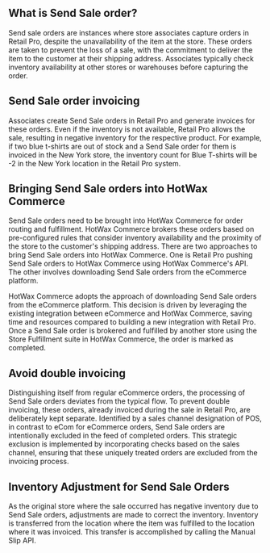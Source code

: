 

## What is Send Sale order?

Send sale orders are instances where store associates capture orders in Retail Pro, despite the unavailability of the item at the store. These orders are taken to prevent the loss of a sale, with the commitment to deliver the item to the customer at their shipping address. Associates typically check inventory availability at other stores or warehouses before capturing the order.

## Send Sale order invoicing

Associates create Send Sale orders in Retail Pro and generate invoices for these orders. Even if the inventory is not available, Retail Pro allows the sale, resulting in negative inventory for the respective product. For example, if two blue t-shirts are out of stock and a Send Sale order for them is invoiced in the New York store, the inventory count for Blue T-shirts will be -2 in the New York location in the Retail Pro system.

## Bringing Send Sale orders into HotWax Commerce

Send Sale orders need to be brought into HotWax Commerce for order routing and fulfillment. HotWax Commerce brokers these orders based on pre-configured rules that consider inventory availability and the proximity of the store to the customer's shipping address. There are two approaches to bring Send Sale orders into HotWax Commerce. One is Retail Pro pushing Send Sale orders to HotWax Commerce using HotWax Commerce's API. The other involves downloading Send Sale orders from the eCommerce platform.

HotWax Commerce adopts the approach of downloading Send Sale orders from the eCommerce platform. This decision is driven by leveraging the existing integration between eCommerce and HotWax Commerce, saving time and resources compared to building a new integration with Retail Pro. Once a Send Sale order is brokered and fulfilled by another store using the Store Fulfillment suite in HotWax Commerce, the order is marked as completed.

## Avoid double invoicing

Distinguishing itself from regular eCommerce orders, the processing of Send Sale orders deviates from the typical flow. To prevent double invoicing, these orders, already invoiced during the sale in Retail Pro, are deliberately kept separate. Identified by a sales channel designation of POS, in contrast to eCom for eCommerce orders, Send Sale orders are intentionally excluded in the feed of completed orders. This strategic exclusion is implemented by incorporating checks based on the sales channel, ensuring that these uniquely treated orders are excluded from the invoicing process.

## Inventory Adjustment for Send Sale Orders

As the original store where the sale occurred has negative inventory due to Send Sale orders, adjustments are made to correct the inventory. Inventory is transferred from the location where the item was fulfilled to the location where it was invoiced. This transfer is accomplished by calling the Manual Slip API.


